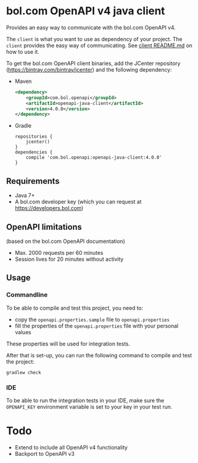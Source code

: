 bol.com OpenAPI v4 java client
===========================================

Provides an easy way to communicate with the bol.com OpenAPI v4.

The `client` is what you want to use as dependency of your project. The `client` provides the easy way of communicating. See [client README.md](subprojects/client/README.md) on how to use it.

To get the bol.com OpenAPI client binaries, add the JCenter repository (https://bintray.com/bintray/jcenter) and the following dependency:

- Maven
  
  ```xml
  <dependency>
      <groupId>com.bol.openapi</groupId>
      <artifactId>openapi-java-client</artifactId>
      <version>4.0.0</version>
  </dependency>
  ```
  
- Gradle
  
  ```
  repositories {
      jcenter()
  }
  dependencies {
      compile 'com.bol.openapi:openapi-java-client:4.0.0'
  }
  ```

Requirements
------------
- Java 7+
- A bol.com developer key (which you can request at https://developers.bol.com)

OpenAPI limitations
-------------------
(based on the bol.com OpenAPI documentation)

- Max. 2000 requests per 60 minutes
- Session lives for 20 minutes without activity

Usage
-----

### Commandline
To be able to compile and test this project, you need to:

- copy the `openapi.properties.sample` file to `openapi.properties`
- fill the properties of the `openapi.properties` file with your personal values

These properties will be used for integration tests.

After that is set-up, you can run the following command to compile and test the project:

    gradlew check

### IDE
To be able to run the integration tests in your IDE, make sure the `OPENAPI_KEY` environment variable is set to your key in your test run.

Todo
====
- Extend to include all OpenAPI v4 functionality
- Backport to OpenAPI v3
